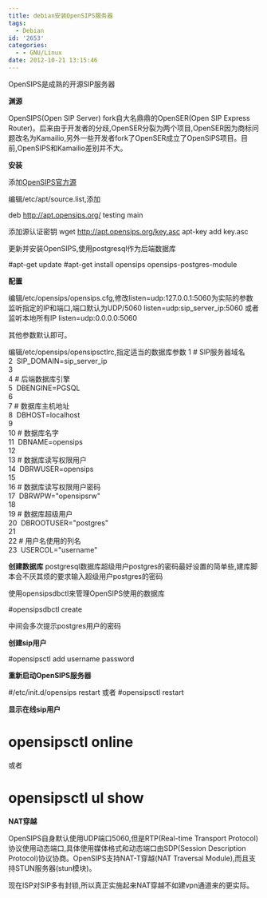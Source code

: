 ```yaml
---
title: debian安装OpenSIPS服务器
tags:
  - Debian
id: '2653'
categories:
  - - GNU/Linux
date: 2012-10-21 13:15:46
---
```


OpenSIPS是成熟的开源SIP服务器
<!-- more -->
**渊源**

OpenSIPS(Open SIP Server) fork自大名鼎鼎的OpenSER(Open SIP Express Router)。后来由于开发者的分歧,OpenSER分裂为两个项目,OpenSER因为商标问题改名为Kamailio,另外一些开发者fork了OpenSER成立了OpenSIPS项目。目前,OpenSIPS和Kamailio差别并不大。

**安装**

添加[OpenSIPS官方源](http://apt.opensips.org/)

编辑/etc/apt/source.list,添加

deb http://apt.opensips.org/ testing main

添加源认证密钥
wget http://apt.opensips.org/key.asc
apt-key add key.asc

更新并安装OpenSIPS,使用postgresql作为后端数据库

#apt-get update
#apt-get install opensips opensips-postgres-module

**配置**

编辑/etc/opensips/opensips.cfg,修改listen=udp:127.0.0.1:5060为实际的参数
监听指定的IP和端口,端口默认为UDP/5060
listen=udp:sip_server_ip:5060
或者监听本地所有IP
listen=udp:0.0.0.0:5060

其他参数默认即可。

编辑/etc/opensips/opensipsctlrc,指定适当的数据库参数
 1 \# SIP服务器域名  
 2  SIP_DOMAIN=sip_server_ip  
 3   
 4 \# 后端数据库引擎  
 5  DBENGINE=PGSQL  
 6   
 7 \# 数据库主机地址  
 8  DBHOST=localhost  
 9   
10 \# 数据库名字  
11  DBNAME=opensips  
12   
13 \# 数据库读写权限用户  
14  DBRWUSER=opensips  
15   
16 \# 数据库读写权限用户密码  
17  DBRWPW="opensipsrw"  
18   
19 \# 数据库超级用户  
20  DBROOTUSER="postgres"  
21   
22 \# 用户名使用的列名  
23  USERCOL="username" 

**创建数据库**
postgresql数据库超级用户postgres的密码最好设置的简单些,建库脚本会不厌其烦的要求输入超级用户postgres的密码

使用opensipsdbctl来管理OpenSIPS使用的数据库

#opensipsdbctl create

中间会多次提示postgres用户的密码

**创建sip用户**

#opensipsctl add username password

**重新启动OpenSIPS服务器**

#/etc/init.d/opensips restart
或者
#opensipsctl restart

**显示在线sip用户**
# opensipsctl online

或者

# opensipsctl ul show

**NAT穿越**

OpenSIPS自身默认使用UDP端口5060,但是RTP(Real-time Transport Protocol)协议使用动态端口,具体使用媒体格式和动态端口由SDP(Session Description Protocol)协议协商。OpenSIPS支持NAT-T穿越(NAT Traversal Module),而且支持STUN服务器(stun模块)。

现在ISP对SIP多有封锁,所以真正实施起来NAT穿越不如建vpn通道来的更实际。